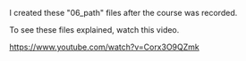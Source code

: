 I created these "06_path" files after the course was recorded.

To see these files explained, watch this video.

https://www.youtube.com/watch?v=Corx3O9QZmk
